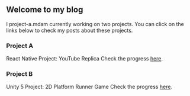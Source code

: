 ## Welcome to my blog

I project-a.mdam currently working on two projects. You can click on the links below to check my posts about these projects.

### Project A
React Native
Project: YouTube Replica
Check the progress [here](project-a.md).

### Project B
Unity 5
Project: 2D Platform Runner Game
Check the progress [here](project-b.md).
